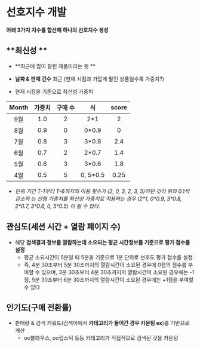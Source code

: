 # 선호지수 개발

**아래 3가지 지수를 합산해 하나의 선호지수 생성**



## **최신성 **

- **최근에 많이 팔린 제품이라는 뜻 **

- **날짜 & 판매 건수** 최근 (현재 시점과 가깝게 팔린 상품일수록 가중치?)

- 현재 시점을 기준으로 최신성 가중치 

| Month | 가중치 | 구매 수 |    식    | score |
| :---: | :----: | :-----: | :------: | :---: |
|  9월  |  1.0   |    2    |   2\*1   |   2   |
|  8월  |  0.9   |    0    |  0\*0.9  |   0   |
|  7월  |  0.8   |    3    |  3\*0.8  |  2.4  |
|  6월  |  0.7   |    2    |  2\*0.7  |  1.4  |
|  5월  |  0.6   |    3    |  3\*0.6  |  1.8  |
|  4월  |  0.5   |    5    | 0, 5*0.5 | 0.25  |

- *단위 기간 T-1부터 T-6까지의 이용 횟수가 (2, 0, 3, 2, 3, 5)이던 것이 위의 0.1씩 감소하 는 선형 가중치를 최신성 가중치로 적용하는 경우 (2\*1, 0\*0.9, 3\*0.8, 2\*0.7, 3\*0.6, 0, 5\*0.5) 이 될 수 있다.*



 ## **관심도(세션 시간 + 열람 페이지 수)**

- 해당 **검색결과 정보를 열람하는데 소요되는 평균 시간정보를 기준으로 평가 점수를 설정**
  - 평균 소요시간이 5분일 때 5분을 기준으로 1분 단위로 선호도 평가 점수를 설정.
  - 즉, 4분 30초부터 5분 30초까지의 열람시간이 소요된 경우에 0점의 점수를 부여할 수 있으며, 3분 30초부터 4분 30초까지의 열람시간이 소요된 경우에는 -1점, 5분 30초부터 6분 30초까지의 열람시간이 소요된 경우에는 +1점을 부여할 수 있다



 ## **인기도(구매 전환률)**

- 판매량 & 검색 키워드(검색어에서 **카테고리가 들어간 경우 카운팅 ex**)를 기반으로 계산 
  - oo블라우스, oo립스틱 등등 카테고리가 직접적으로 검색된 것을 카운팅
